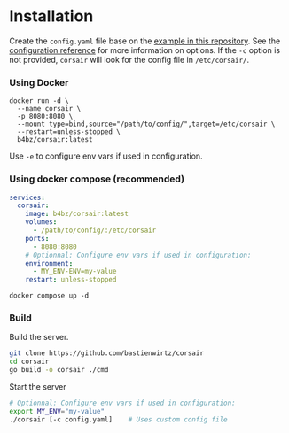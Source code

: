 # Installation

Create the `config.yaml` file base on the [example in this repository](config.yaml). See the [configuration reference](doc/configuration.md) for more information on options. If the `-c` option is not provided, `corsair` will look for the config file in `/etc/corsair/`.

### Using Docker

```console
docker run -d \
  --name corsair \
  -p 8080:8080 \
  --mount type=bind,source="/path/to/config/",target=/etc/corsair \
  --restart=unless-stopped \
  b4bz/corsair:latest
```

Use `-e` to configure env vars if used in configuration.

### Using docker compose (recommended)

```yaml
services:
  corsair:
    image: b4bz/corsair:latest
    volumes:
      - /path/to/config/:/etc/corsair
    ports:
      - 8080:8080
    # Optionnal: Configure env vars if used in configuration:
    environment: 
      - MY_ENV-ENV=my-value 
    restart: unless-stopped
```

```console
docker compose up -d
```

### Build

Build the server.

```bash
git clone https://github.com/bastienwirtz/corsair
cd corsair
go build -o corsair ./cmd
```

Start the server

```bash
# Optionnal: Configure env vars if used in configuration:
export MY_ENV="my-value"
./corsair [-c config.yaml]    # Uses custom config file
```

